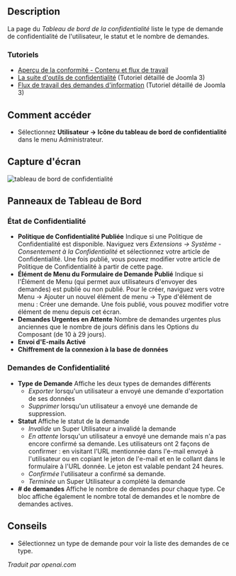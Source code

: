 <!-- Filename: Help4.x:Privacy_Dashboard  / Display title: Tableau de bord de confidentialité -->

## Description

La page du *Tableau de bord de la confidentialité* liste le type de demande de confidentialité de l'utilisateur, le statut et le nombre de demandes.

### Tutoriels

- [Aperçu de la conformité - Contenu et flux de travail](https://docs.joomla.org/Help4.x:Components_Privacy_Outline/en)
- [La suite d'outils de confidentialité](https://docs.joomla.org/J3.x:Privacy/en)
  (Tutoriel détaillé de Joomla 3)
- [Flux de travail des demandes d'information](https://docs.joomla.org/J3.x:Information_Request_Workflow_in_Privacy_Component/en)
  (Tutoriel détaillé de Joomla 3)

## Comment accéder

- Sélectionnez **Utilisateur → Icône du tableau de bord de confidentialité** dans le menu Administrateur.

## Capture d'écran

![tableau de bord de confidentialité](../../../fr/images/privacy/privacy-dashboard.png)

## Panneaux de Tableau de Bord

### État de Confidentialité

- **Politique de Confidentialité Publiée** Indique si une Politique de Confidentialité est disponible. Naviguez vers *Extensions → Système - Consentement à la Confidentialité* et sélectionnez votre article de Confidentialité. Une fois publié, vous pouvez modifier votre article de Politique de Confidentialité à partir de cette page.
- **Élément de Menu du Formulaire de Demande Publié** Indique si l'Élément de Menu (qui permet aux utilisateurs d'envoyer des demandes) est publié ou non publié. Pour le créer, naviguez vers votre Menu → Ajouter un nouvel élément de menu → Type d'élément de menu : Créer une demande. Une fois publié, vous pouvez modifier votre élément de menu depuis cet écran.
- **Demandes Urgentes en Attente** Nombre de demandes urgentes plus anciennes que le nombre de jours définis dans les Options du Composant (de 10 à 29 jours).
- **Envoi d'E-mails Activé**
- **Chiffrement de la connexion à la base de données**

### Demandes de Confidentialité

- **Type de Demande** Affiche les deux types de demandes différents
  - *Exporter* lorsqu'un utilisateur a envoyé une demande d'exportation de ses données
  - *Supprimer* lorsqu'un utilisateur a envoyé une demande de suppression.
- **Statut** Affiche le statut de la demande
  - *Invalide* un Super Utilisateur a invalidé la demande
  - *En attente* lorsqu'un utilisateur a envoyé une demande mais n'a pas encore confirmé sa demande. Les utilisateurs ont 2 façons de confirmer : en visitant l'URL mentionnée dans l'e-mail envoyé à l'utilisateur ou en copiant le jeton de l'e-mail et en le collant dans le formulaire à l'URL donnée. Le jeton est valable pendant 24 heures.
  - *Confirmée* l'utilisateur a confirmé sa demande.
  - *Terminée* un Super Utilisateur a complété la demande
- **\# de demandes** Affiche le nombre de demandes pour chaque type. Ce bloc affiche également le nombre total de demandes et le nombre de demandes actives.

## Conseils

- Sélectionnez un type de demande pour voir la liste des demandes de ce type.

*Traduit par openai.com*

